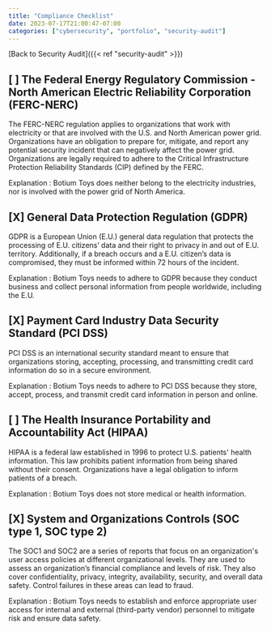 ```yaml
---
title: "Compliance Checklist"
date: 2023-07-17T21:00:47-07:00
categories: ["cybersecurity", "portfolio", "security-audit"]
---
```

[Back to Security Audit]({{< ref "security-audit" >}})

## [ ] The Federal Energy Regulatory Commission - North American Electric Reliability Corporation (FERC-NERC)

The FERC-NERC regulation applies to organizations that work with electricity or
that are involved with the U.S. and North American power grid. Organizations
have an obligation to prepare for, mitigate, and report any potential security
incident that can negatively affect the power grid. Organizations are legally
required to adhere to the Critical Infrastructure Protection Reliability
Standards (CIP) defined by the FERC.

Explanation
: Botium Toys does neither belong to the electricity industries, nor is involved with the power grid of North America.

## [X] **General Data Protection Regulation (GDPR)**

GDPR is a European Union (E.U.) general data regulation that protects the processing of E.U. citizens’ data and their right to privacy in and out of E.U. territory. Additionally, if a breach occurs and a E.U. citizen’s data is compromised, they must be informed within 72 hours of the incident.

Explanation
: Botium Toys needs to adhere to GDPR because they conduct business and collect personal information from people worldwide, including the E.U.

## [X] **Payment Card Industry Data Security Standard (PCI DSS)**

PCI DSS is an international security standard meant to ensure that organizations storing, accepting, processing, and transmitting credit card information do so in a secure environment.

Explanation
: Botium Toys needs to adhere to PCI DSS because they store, accept, process, and transmit credit card information in person and online.

## [ ] **The Health Insurance Portability and Accountability Act (HIPAA)**

HIPAA is a federal law established in 1996 to protect U.S. patients' health information. This law prohibits patient information from being shared without their consent. Organizations have a legal obligation to inform patients of a breach.

Explanation
: Botium Toys does not store medical or health information.

## [X] **System and Organizations Controls (SOC type 1, SOC type 2)**

The SOC1 and SOC2 are a series of reports that focus on an organization's user access policies at different organizational levels. They are used to assess an organization’s financial compliance and levels of risk. They also cover confidentiality, privacy, integrity, availability, security, and overall data safety. Control failures in these areas can lead to fraud.

Explanation
: Botium Toys needs to establish and enforce appropriate user access for internal and external (third-party vendor) personnel to mitigate risk and ensure data safety.


